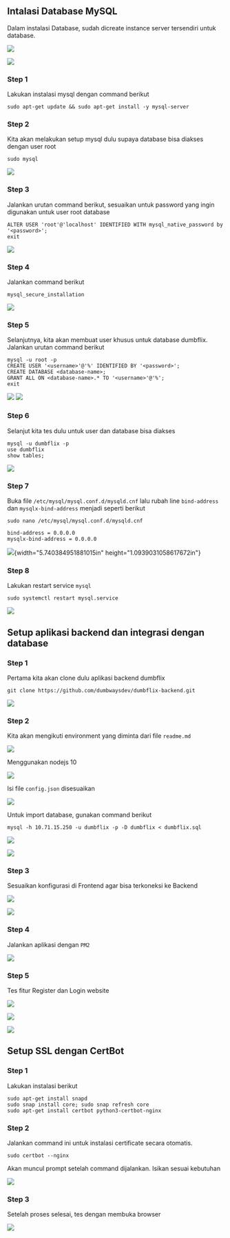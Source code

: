 ## Intalasi Database MySQL

Dalam instalasi Database, sudah dicreate instance server tersendiri
untuk database.

![](./images/media/image1.png) 

![](./images/media/image2.png) 

### Step 1

Lakukan instalasi mysql dengan command berikut
```
sudo apt-get update && sudo apt-get install -y mysql-server
```
### Step 2

Kita akan melakukan setup mysql dulu supaya database bisa diakses dengan
user root
```
sudo mysql
```
![](./images/media/image3.png) 

### Step 3

Jalankan urutan command berikut, sesuaikan untuk password yang ingin
digunakan untuk user root database
```
ALTER USER 'root'@'localhost' IDENTIFIED WITH mysql_native_password by '<password>';
exit
```
![](./images/media/image4.png) 

### Step 4

Jalankan command berikut
```
mysql_secure_installation
```
![](./images/media/image5.png) 

### Step 5

Selanjutnya, kita akan membuat user khusus untuk database dumbflix.
Jalankan urutan command berikut
```
mysql -u root -p
CREATE USER '<username>'@'%' IDENTIFIED BY '<password>';
CREATE DATABASE <database-name>;
GRANT ALL ON <database-name>.* TO '<username>'@'%';
exit
```
![](./images/media/image6.png) 
![](./images/media/image7.png) 

### Step 6

Selanjut kita tes dulu untuk user dan database bisa diakses
```
mysql -u dumbflix -p
use dumbflix
show tables;
```
![](./images/media/image8.png) 

### Step 7

Buka file `/etc/mysql/mysql.conf.d/mysqld.cnf` lalu rubah line
`bind-address` dan `mysqlx-bind-address` menjadi seperti berikut
```
sudo nano /etc/mysql/mysql.conf.d/mysqld.cnf
```
```
bind-address = 0.0.0.0
mysqlx-bind-address = 0.0.0.0
```
![](./images/media/image9.png){width="5.740384951881015in"
height="1.0939031058617672in"}

### Step 8

Lakukan restart service `mysql`
```
sudo systemctl restart mysql.service
```
![](./images/media/image10.png) 

## Setup aplikasi backend dan integrasi dengan database

### Step 1

Pertama kita akan clone dulu aplikasi backend dumbflix
```
git clone https://github.com/dumbwaysdev/dumbflix-backend.git
```
![](./images/media/image11.png) 

### Step 2

Kita akan mengikuti environment yang diminta dari file `readme.md`

![](./images/media/image12.png) 

Menggunakan nodejs 10

![](./images/media/image13.png)

Isi file `config.json` disesuaikan

![](./images/media/image14.png) 

Untuk import database, gunakan command berikut
```
mysql -h 10.71.15.250 -u dumbflix -p -D dumbflix < dumbflix.sql
```
![](./images/media/image15.png) 

![](./images/media/image16.png) 

### Step 3

Sesuaikan konfigurasi di Frontend agar bisa terkoneksi ke Backend

![](./images/media/image17.png) 

![](./images/media/image18.png) 

### Step 4

Jalankan aplikasi dengan `PM2`

![](./images/media/image19.png) 

### Step 5

Tes fitur Register dan Login website

![](./images/media/image20.png) 

![](./images/media/image21.png) 

![](./images/media/image22.png) 

## Setup SSL dengan CertBot

### Step 1

Lakukan instalasi berikut
```
sudo apt-get install snapd
sudo snap install core; sudo snap refresh core
sudo apt-get install certbot python3-certbot-nginx
```
### Step 2

Jalankan command ini untuk instalasi certificate secara otomatis.
```
sudo certbot --nginx
```
Akan muncul prompt setelah command dijalankan. Isikan sesuai kebutuhan

![](./images/media/image23.png) 

### Step 3

Setelah proses selesai, tes dengan membuka browser

![](./images/media/image24.png) 
